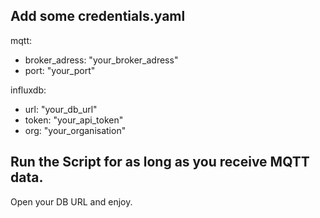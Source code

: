 ## Add some credentials.yaml<br>

mqtt:<br>
  - broker_adress: "your_broker_adress"<br>
  - port: "your_port"<br>

influxdb:<br>
  - url: "your_db_url"<br>
  - token: "your_api_token"<br>
  - org: "your_organisation"<br>

## Run the Script for as long as you receive MQTT data.

Open your DB URL and enjoy.
